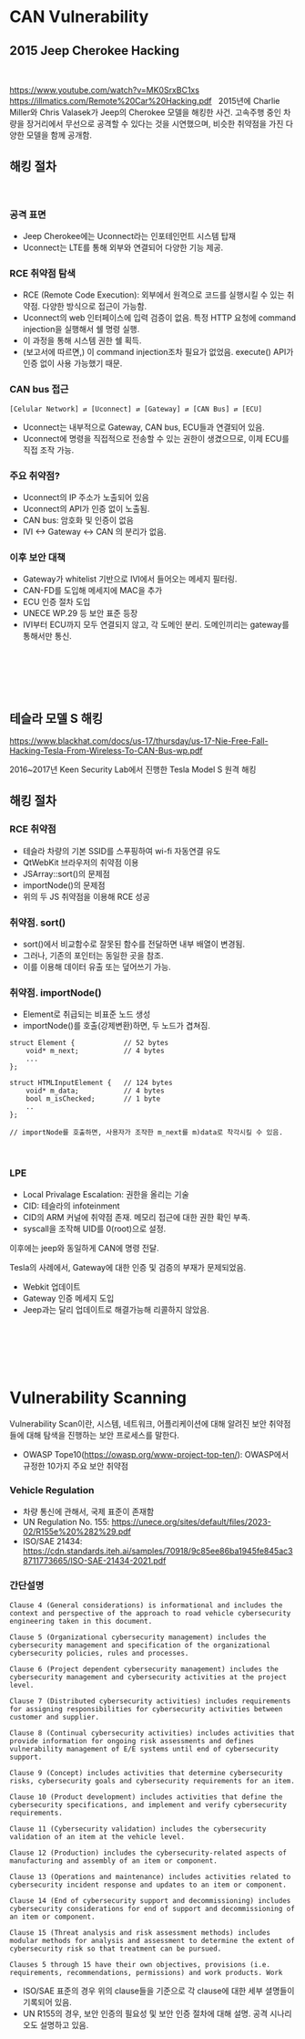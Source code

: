 CAN Vulnerability
==================
## 2015 Jeep Cherokee Hacking

&nbsp;

https://www.youtube.com/watch?v=MK0SrxBC1xs
&nbsp;
https://illmatics.com/Remote%20Car%20Hacking.pdf
&nbsp;
2015년에 Charlie Miller와 Chris Valasek가 Jeep의 Cherokee 모델을 해킹한 사건. 고속주행 중인 차량을 장거리에서 무선으로 공격할 수 있다는 것을 시연했으며, 비슷한 취약점을 가진 다양한 모델을 함께 공개함.
&nbsp;
&nbsp;

## 해킹 절차
&nbsp;

### 공격 표면
- Jeep Cherokee에는 Uconnect라는 인포테인먼트 시스템 탑재
- Uconnect는 LTE를 통해 외부와 연결되어 다양한 기능 제공.
&nbsp;
&nbsp;

### RCE 취약점 탐색
- RCE (Remote Code Execution): 외부에서 원격으로 코드를 실행시킬 수 있는 취약점. 다양한 방식으로 접근이 가능함.
- Uconnect의 web 인터페이스에 입력 검증이 없음. 특정 HTTP 요청에 command injection을 실행해서 쉘 명령 실행.
- 이 과정을 통해 시스템 권한 쉘 획득.
- (보고서에 따르면,) 이 command injection조차 필요가 없었음. execute() API가 인증 없이 사용 가능했기 때문.
&nbsp;
&nbsp;

### CAN bus 접근
```
[Celular Network] ⇄ [Uconnect] ⇄ [Gateway] ⇄ [CAN Bus] ⇄ [ECU]
```
- Uconnect는 내부적으로 Gateway, CAN bus, ECU들과 연결되어 있음. 
- Uconnect에 명령을 직접적으로 전송할 수 있는 권한이 생겼으므로, 이제 ECU를 직접 조작 가능.
&nbsp;
&nbsp;

### 주요 취약점?
- Uconnect의 IP 주소가 노출되어 있음
- Uconnect의 API가 인증 없이 노출됨.
- CAN bus: 암호화 및 인증이 없음
- IVI <-> Gateway <-> CAN 의 분리가 없음.
&nbsp;
&nbsp;

### 이후 보안 대책
- Gateway가 whitelist 기반으로 IVI에서 들어오는 메세지 필터링.
- CAN-FD를 도입해 메세지에 MAC을 추가
- ECU 인증 절차 도입
- UNECE WP.29 등 보안 표준 등장
- IVI부터 ECU까지 모두 연결되지 않고, 각 도메인 분리. 도메인끼리는 gateway를 통해서만 통신.

&nbsp;
---
&nbsp;

## 테슬라 모델 S 해킹

https://www.blackhat.com/docs/us-17/thursday/us-17-Nie-Free-Fall-Hacking-Tesla-From-Wireless-To-CAN-Bus-wp.pdf

2016~2017년 Keen Security Lab에서 진행한 Tesla Model S 원격 해킹
&nbsp;
&nbsp;

## 해킹 절차

### RCE 취약점
- 테슬라 차량의 기본 SSID를 스푸핑하여 wi-fi 자동연결 유도
- QtWebKit 브라우저의 취약점 이용
- JSArray::sort()의 문제점
- importNode()의 문제점
- 위의 두 JS 취약점을 이용해 RCE 성공
&nbsp;
&nbsp;

### 취약점. sort()
- sort()에서 비교함수로 잘못된 함수를 전달하면 내부 배열이 변경됨.
- 그러나, 기존의 포인터는 동일한 곳을 참조.
- 이를 이용해 데이터 유출 또는 덮어쓰기 가능.
&nbsp;
&nbsp;

### 취약점. importNode()
- Element로 취급되는 비표준 노드 생성
- importNode()를 호출(강제변환)하면, 두 노드가 겹쳐짐.
```
struct Element {            // 52 bytes
    void* m_next;           // 4 bytes
    ...
};

struct HTMLInputElement {   // 124 bytes
    void* m_data;           // 4 bytes
    bool m_isChecked;       // 1 byte
    ..
};

// importNode를 호출하면, 사용자가 조작한 m_next를 m)data로 착각시킬 수 있음.
```
&nbsp;
&nbsp;

### LPE
- Local Privalage Escalation: 권한을 올리는 기술
- CID: 테슬라의 infoteinment
- CID의 ARM 커널에 취약점 존재. 메모리 접근에 대한 권한 확인 부족.
- syscall을 조작해 UID를 0(root)으로 설정.
&nbsp;
&nbsp;

이후에는 jeep와 동일하게 CAN에 명령 전달.
&nbsp;
&nbsp;

Tesla의 사례에서, Gateway에 대한 인증 및 검증의 부재가 문제되었음.
- Webkit 업데이트
- Gateway 인증 메세지 도입
- Jeep과는 달리 업데이트로 해결가능해 리콜하지 않았음.


&nbsp;
---
&nbsp;

# Vulnerability Scanning

Vulnerability Scan이란, 시스템, 네트워크, 어플리케이션에 대해 알려진 보안 취약점들에 대해 탐색을 진행하는 보안 프로세스를 말한다.
- OWASP Tope10(https://owasp.org/www-project-top-ten/): OWASP에서 규정한 10가지 주요 보안 취약점
&nbsp;
&nbsp;

### Vehicle Regulation
- 차량 통신에 관해서, 국제 표준이 존재함
- UN Regulation No. 155: https://unece.org/sites/default/files/2023-02/R155e%20%282%29.pdf
- ISO/SAE 21434: https://cdn.standards.iteh.ai/samples/70918/9c85ee86ba1945fe845ac38711773665/ISO-SAE-21434-2021.pdf
&nbsp;
&nbsp;

### 간단설명
```
Clause 4 (General considerations) is informational and includes the context and perspective of the approach to road vehicle cybersecurity engineering taken in this document.

Clause 5 (Organizational cybersecurity management) includes the cybersecurity management and specification of the organizational cybersecurity policies, rules and processes.

Clause 6 (Project dependent cybersecurity management) includes the cybersecurity management and cybersecurity activities at the project level.

Clause 7 (Distributed cybersecurity activities) includes requirements for assigning responsibilities for cybersecurity activities between customer and supplier.

Clause 8 (Continual cybersecurity activities) includes activities that provide information for ongoing risk assessments and defines vulnerability management of E/E systems until end of cybersecurity support.

Clause 9 (Concept) includes activities that determine cybersecurity risks, cybersecurity goals and cybersecurity requirements for an item.

Clause 10 (Product development) includes activities that define the cybersecurity specifications, and implement and verify cybersecurity requirements.

Clause 11 (Cybersecurity validation) includes the cybersecurity validation of an item at the vehicle level.

Clause 12 (Production) includes the cybersecurity-related aspects of manufacturing and assembly of an item or component.

Clause 13 (Operations and maintenance) includes activities related to cybersecurity incident response and updates to an item or component.

Clause 14 (End of cybersecurity support and decommissioning) includes cybersecurity considerations for end of support and decommissioning of an item or component.

Clause 15 (Threat analysis and risk assessment methods) includes modular methods for analysis and assessment to determine the extent of cybersecurity risk so that treatment can be pursued.

Clauses 5 through 15 have their own objectives, provisions (i.e. requirements, recommendations, permissions) and work products. Work
```
- ISO/SAE 표준의 경우 위의 clause들을 기준으로 각 clause에 대한 세부 셜명들이 기록되어 있음.
- UN R155의 경우, 보안 인증의 필요성 및 보안 인증 절차에 대해 설명. 공격 시나리오도 설명하고 있음.
